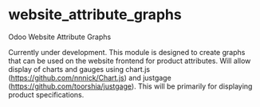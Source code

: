 website_attribute_graphs
========================

Odoo Website Attribute Graphs

Currently under development. This module is designed to create graphs that can be used on the website frontend for product attributes. Will allow display of charts and gauges using chart.js (https://github.com/nnnick/Chart.js) and justgage (https://github.com/toorshia/justgage). This will be primarily for displaying product specifications.
